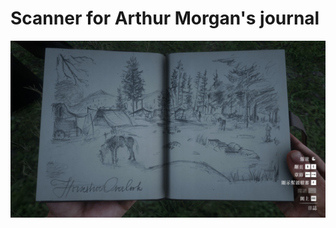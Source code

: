 # Scanner for Arthur Morgan's journal

![image](https://github.com/charlieeWang/RDR2_Scanner_for_Arthur_Morgan-s_journal/blob/master/examples/20191213162042_1.jpg)